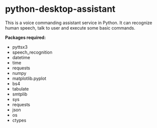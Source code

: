 # python-desktop-assistant
This is a voice commanding assistant service in Python. It can recognize human speech, talk to user and execute some basic commands. <br>

<b>Packages required:</b> <br>
- pyttsx3 <br>
- speech_recognition <br>
- datetime <br>
- time <br>
- requests <br>
- numpy <br>
- matplotlib.pyplot <br>
- bs4 <br>
- tabulate <br>
- smtplib <br>
- sys <br>
- requests <br>
- json <br>
- os <br>
- ctypes <br>
